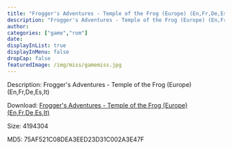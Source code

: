 ```yaml
---
title: "Frogger's Adventures - Temple of the Frog (Europe) (En,Fr,De,Es,It)"
description: "Frogger's Adventures - Temple of the Frog (Europe) (En,Fr,De,Es,It)"
author: 
categories: ["game","rom"]
date: 
displayInList: true
displayInMenu: false
dropCap: false
featuredImage: /img/miss/gamemiss.jpg
---
```


Description: Frogger's Adventures - Temple of the Frog (Europe) (En,Fr,De,Es,It)

Download: <a style="text-decoration:underline;" href="https://mega.nz/#!LKASkISY!KJQowBnMNxXGK3YktBk2UB5M3OQWXSF1dkfgr3PXRTw" target = "_blank" rel = "nofollow" > Frogger's Adventures - Temple of the Frog (Europe) (En,Fr,De,Es,It)</a>

Size: 4194304

MD5: 75AF521C08DEA3EED23D31C002A3E47F

